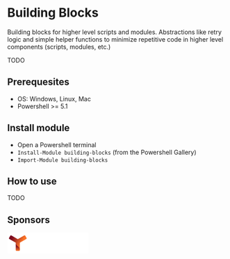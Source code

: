 # Building Blocks

Building blocks for higher level scripts and modules. Abstractions like retry logic and simple helper functions to minimize repetitive code in higher level components (scripts, modules, etc.)

TODO

## Prerequesites

- OS: Windows, Linux, Mac
- Powershell >= 5.1

## Install module

- Open a Powershell terminal
- `Install-Module building-blocks` (from the Powershell Gallery)
- `Import-Module building-blocks`

## How to use

TODO

## Sponsors

[![yendico AG](/assets/yendico_logo_textwhite_48.png)](https://yendico.ch)
